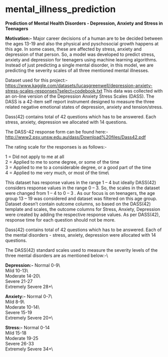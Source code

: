 # mental_illness_prediction
**Prediction of Mental Health Disorders - Depression, Anxiety and Stress in Teenagers**

**Motivation:-**
Major career decisions of a human are to be decided between the ages 13-19 and also the physical and pyschosocial growth happens at this age. In some cases, these are affected by stress, anxiety and depression of that person. So, a model was developed to predict stress, anxiety and depression for teenagers using machine learning algorithms. Instead of just predicting a single mental disorder, in this model, we are predicting the severity scales of all three mentioned mental illnesses. 

Dataset used for this project:- https://www.kaggle.com/datasets/lucasgreenwell/depression-anxiety-stress-scales-responses?select=codebook.txt
This data was collected with an on-line version of the Depression Anxiety Stress Scales (DASS). The DASS is a 42-item self report instrument designed to measure the three related negative emotional states of depression, anxiety and tension/stress.

Dass(42) contains total of 42 questions which has to be answered. Each stress, anxiety, depression we
allocated with 14 questions.

The DASS-42 response form can be found here:- http://www2.psy.unsw.edu.au/dass/Download%20files/Dass42.pdf

The rating scale for the responses is as follows:-

1 = Did not apply to me at all\
2 = Applied to me to some degree, or some of the time\
3 = Applied to me to a considerable degree, or a good part of the time\
4 = Applied to me very much, or most of the time\

This dataset has response values in the range 1 – 4 but ideally DASS(42) considers response values in the range 0 – 3. So, the scales in the dataset were changed from 1 – 4 to 0 – 3 . As our focus is on teenagers, the age group 13 – 19 was considered and dataset was filtered on this age group. Dataset doesn’t contain outcome columns, so based on the DASS(42) template and scales, the outcome columns for Stress, Anxiety, Depression were created by adding the respective response values. As per DASS(42), response time for each question should not be more. 

Dass(42) contains total of 42 questions which has to be answered. Each of the mental disorders - stress, anxiety, depression were allocated with 14 questions.

The DASS(42) standard scales used to measure the severity levels of the three mental disorders are as mentioned below:-\

**Depression:-**
Normal	                0-9\       
Mild	                  10-13\	      
Moderate	              14-20\     
Severe	                21-27\
Extremely Severe	      28+\


**Anxiety:-**
Normal	                0-7\	      
Mild	                  8-9\	      
Moderate	              10-14\	    
Severe	                15-19\
Extremely Severe	      20+\

**Stress:-**
Normal	                0-14\
Mild	                  15-18\
Moderate	              19-25\
Severe	                26-33\
Extremely Severe	      34+\

